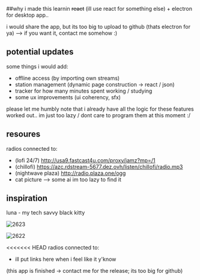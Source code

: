 ##why i made this
learnin ~~react~~ (ill use react for something else) + electron for desktop app.. 

i would share the app, but its too big to upload to github (thats electron for ya) --> if you want it, contact me somehow :)


## potential updates
some things i would add:

- offline access (by importing own streams)
- station management (dynamic page construction -> react / json)
- tracker for how many minutes spent working / studying
- some ux improvements (ui coherency, sfx)

please let me humbly note that i already have all the logic for these features worked out.. im just too lazy / dont care to program them at this moment :/

## resoures
radios connected to:

- (lofi 24/7) http://usa9.fastcast4u.com/proxy/jamz?mp=/1
- (chillofi) https://azc.rdstream-5677.dez.ovh/listen/chillofi/radio.mp3
- (nightwave plaza) http://radio.plaza.one/ogg
- cat picture --> some ai im too lazy to find it

## inspiration

luna - my tech savvy black kitty

![2623](https://github.com/user-attachments/assets/a6758920-79d2-4507-9278-3aebc373504b)

![2622](https://github.com/user-attachments/assets/040d82be-161d-4e30-81da-d184062c9547)

<<<<<<< HEAD
radios connected to:
- ill put links here when i feel like it y'know

(this app is finished -> contact me for the release; its too big for github)
